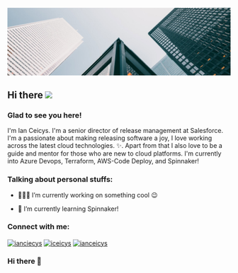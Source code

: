 ![Banner](https://raw.githubusercontent.com/ianceicys/ianceicys/main/GitHub-Profile-Cover.jpg)

<!-- welcome message -->
<h2>Hi there <img src="https://media.giphy.com/media/hvRJCLFzcasrR4ia7z/giphy.gif" width="25px"></h2>

<h3>Glad to see you here!</h3>

<!-- About me -->
<p>
I'm Ian Ceicys. I'm a senior director of release management at Salesforce. I'm a passionate about making releasing software a joy, I love working across the latest cloud technologies. ✨. Apart from that I also love to be a guide and mentor for those who are new to cloud platforms. I'm currently into Azure Devops, Terraform, AWS-Code Deploy, and Spinnaker!
</p>

<!-- Personal Stuffs -->
<h3> Talking about personal stuffs:</h3>

- 👨🏽‍💻 I’m currently working on something cool 😉

- 🌱 I’m currently learning Spinnaker!


<!-- Connect with me -->
<h3 align="left">Connect with me:</h3>
<p align="left">

<a href="https://twitter.com/ianceicys" target="blank"><img align="center" src="https://github.com/kmhmubin/kmhmubin/blob/master/assets/twitter.svg" alt="ianciecys" height="30" width="30" /></a>
<a href="https://linkedin.com/in/ianceicys" target="blank"><img align="center" src="https://github.com/kmhmubin/kmhmubin/blob/master/assets/linkedin.svg" alt="iceicys" height="30" width="30" /></a>
<a href="https://dev.to/ianceicys" target="blank"><img align="center" src="https://github.com/kmhmubin/kmhmubin/blob/master/assets/dev.svg" alt="ianceicys" height="30" width="30" /></a>
</p>


### Hi there 👋

<!--
**ianceicys/ianceicys** is a ✨ _special_ ✨ repository because its `README.md` (this file) appears on your GitHub profile.

Here are some ideas to get you started:

- 🔭 I’m currently working on ...
- 🌱 I’m currently learning ...
- 👯 I’m looking to collaborate on ...
- 🤔 I’m looking for help with ...
- 💬 Ask me about ...
- 📫 How to reach me: ...
- 😄 Pronouns: ...
- ⚡ Fun fact: ...
-->
